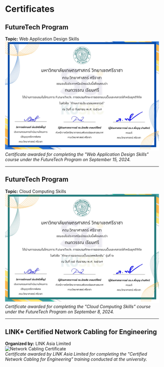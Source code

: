 # Certificates

## FutureTech Program
**Topic:** Web Application Design Skills  
![FutureTech Web Design Certificate](https://raw.githubusercontent.com/aomknw/Projects/main/Certificates/IMG_6218.jpeg)  
*Certificate awarded for completing the "Web Application Design Skills" course under the FutureTech Program on September 15, 2024.*

---

## FutureTech Program
**Topic:** Cloud Computing Skills  
![FutureTech Cloud Computing Certificate](https://raw.githubusercontent.com/aomknw/Projects/main/Certificates/IMG_6219.jpeg)  
*Certificate awarded for completing the "Cloud Computing Skills" course under the FutureTech Program on September 8, 2024.*

---

## LINK* Certified Network Cabling for Engineering  
**Organized by:** LINK Asia Limited  
![Network Cabling Certificate](https://raw.githubusercontent.com/aomknw/Projects/main/Certificates/IMG_6220.jpeg)  
*Certificate awarded by LINK Asia Limited for completing the "Certified Network Cabling for Engineering" training conducted at the university.*
